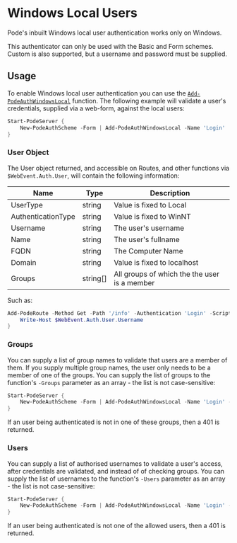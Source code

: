# Windows Local Users

Pode's inbuilt Windows local user authentication works only on Windows.

This authenticator can only be used with the Basic and Form schemes. Custom is also supported, but a username and password must be supplied.

## Usage

To enable Windows local user authentication you can use the [`Add-PodeAuthWindowsLocal`](../../../../Functions/Authentication/Add-PodeAuthWindowsLocal) function. The following example will validate a user's credentials, supplied via a web-form, against the local users:

```powershell
Start-PodeServer {
    New-PodeAuthScheme -Form | Add-PodeAuthWindowsLocal -Name 'Login'
}
```

### User Object

The User object returned, and accessible on Routes, and other functions via `$WebEvent.Auth.User`, will contain the following information:

| Name | Type | Description |
| ---- | ---- | ----------- |
| UserType | string | Value is fixed to Local |
| AuthenticationType | string | Value is fixed to WinNT |
| Username | string | The user's username |
| Name | string | The user's fullname |
| FQDN | string | The Computer Name |
| Domain | string | Value is fixed to localhost |
| Groups | string[] | All groups of which the the user is a member |

Such as:

```powershell
Add-PodeRoute -Method Get -Path '/info' -Authentication 'Login' -ScriptBlock {
    Write-Host $WebEvent.Auth.User.Username
}
```

### Groups

You can supply a list of group names to validate that users are a member of them. If you supply multiple group names, the user only needs to be a member of one of the groups. You can supply the list of groups to the function's `-Groups` parameter as an array - the list is not case-sensitive:

```powershell
Start-PodeServer {
    New-PodeAuthScheme -Form | Add-PodeAuthWindowsLocal -Name 'Login' -Groups @('admins', 'devops')
}
```

If an user being authenticated is not in one of these groups, then a 401 is returned.

### Users

You can supply a list of authorised usernames to validate a user's access, after credentials are validated, and instead of of checking groups. You can supply the list of usernames to the function's `-Users` parameter as an array - the list is not case-sensitive:

```powershell
Start-PodeServer {
    New-PodeAuthScheme -Form | Add-PodeAuthWindowsLocal -Name 'Login' -Users @('jsnow', 'rsanchez')
}
```

If an user being authenticated is not one of the allowed users, then a 401 is returned.
